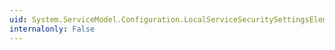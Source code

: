 ```yaml
---
uid: System.ServiceModel.Configuration.LocalServiceSecuritySettingsElement
internalonly: False
---
```

